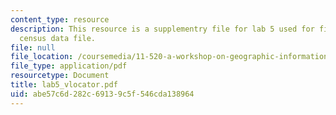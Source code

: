 ```yaml
---
content_type: resource
description: This resource is a supplementry file for lab 5 used for finding the right
  census data file.
file: null
file_location: /coursemedia/11-520-a-workshop-on-geographic-information-systems-fall-2005/abe57c6d282c69139c5f546cda138964_lab5_vlocator.pdf
file_type: application/pdf
resourcetype: Document
title: lab5_vlocator.pdf
uid: abe57c6d-282c-6913-9c5f-546cda138964
---
```

